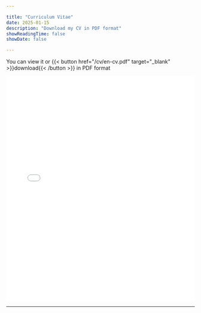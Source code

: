 ```yaml
---

title: "Curriculum Vitae"
date: 2025-01-15
description: "Download my CV in PDF format"
showReadingTime: false
showDate: false

---
```


You can view it or {{< button href="/cv/en-cv.pdf" target="_blank" >}}download{{< /button >}}  in PDF format

<iframe src="/cv/en-cv.pdf" style="width:100%; height:600px;" frameborder="0"></iframe>

---

